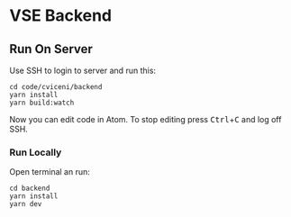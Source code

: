 # VSE Backend

## Run On Server

Use SSH to login to server and run this:

```
cd code/cviceni/backend
yarn install
yarn build:watch
```

Now you can edit code in Atom. To stop editing press <kbd>Ctrl</kbd>+<kbd>C</kbd> and log off SSH.

### Run Locally

Open terminal an run:

```
cd backend
yarn install
yarn dev
```
